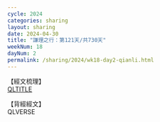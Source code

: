 ```yaml
---
cycle: 2024
categories: sharing
layout: sharing
date: 2024-04-30
title: "謙理之行：第121天/共730天"
weekNum: 18
dayNum: 2
permalink: /sharing/2024/wk18-day2-qianli.html
---
```

【經文梳理】  
[QLTITLE](QLLINK)

【背經經文】  
QLVERSE
